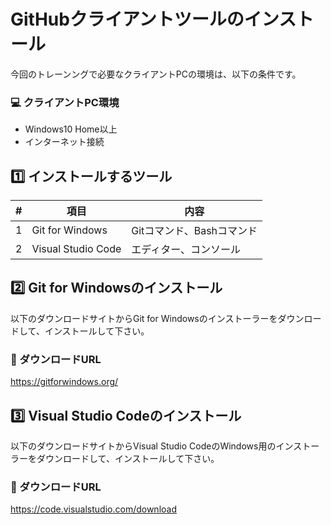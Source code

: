 # GitHubクライアントツールのインストール

今回のトレーンングで必要なクライアントPCの環境は、以下の条件です。

###  💻 クライアントPC環境
* Windows10 Home以上
* インターネット接続

## :one: インストールするツール

| # | 項目                      | 内容           |
|---|---------------------------|----------------|
| 1 | Git for Windows           | Gitコマンド、Bashコマンド |
| 2 | Visual Studio Code        | エディター、コンソール  |

## :two: Git for Windowsのインストール

以下のダウンロードサイトからGit for Windowsのインストーラーをダウンロードして、インストールして下さい。

###  📃 ダウンロードURL
<a href="https://gitforwindows.org/" target=”_blank” rel="noopener">https://gitforwindows.org/</a>

## :three: Visual Studio Codeのインストール

以下のダウンロードサイトからVisual Studio CodeのWindows用のインストーラーをダウンロードして、インストールして下さい。

###  📃 ダウンロードURL
<a href="https://code.visualstudio.com/download" target=”_blank” rel="noopener">https://code.visualstudio.com/download</a>

